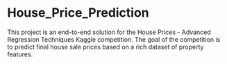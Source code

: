 # House_Price_Prediction
This project is an end-to-end solution for the House Prices - Advanced Regression Techniques Kaggle competition. The goal of the competition is to predict final house sale prices based on a rich dataset of property features.
